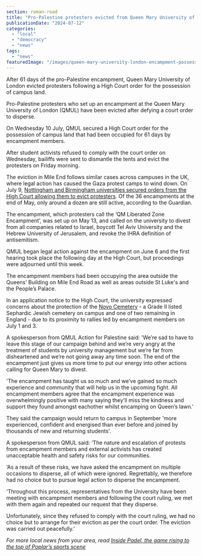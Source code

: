 ```yaml
---
section: roman-road
title: "Pro-Palestine protesters evicted from Queen Mary University of London following High Court possession order"
publicationDate: "2024-07-12"
categories: 
  - "local"
  - "democracy"
  - "news"
tags: 
  - "news"
featuredImage: "/images/queen-mary-university-london-encampment-possession-order-1.jpg"
---
```


After 61 days of the pro-Palestine encampment, Queen Mary University of London evicted protesters following a High Court order for the possession of campus land. 

Pro-Palestine protesters who set up an encampment at the Queen Mary University of London (QMUL) have been evicted after defying a court order to disperse.

On Wednesday 10 July, QMUL secured a High Court order for the possession of campus land that had been occupied for 61 days by encampment members. 

After student activists refused to comply with the court order on Wednesday, bailiffs were sent to dismantle the tents and evict the protesters on Friday morning. 

The eviction in Mile End follows similar cases across campuses in the UK, where legal action has caused the Gaza protest camps to wind down. On July 9, [Nottingham and Birmingham universities secured orders from the High Court allowing them to evict protesters](https://www.theguardian.com/education/article/2024/jul/10/high-court-allows-two-universities-to-remove-gaza-protest-camps). Of the 36 encampments at the end of May, only around a dozen are still active, according to the Guardian.

The encampment, which protesters call the ‘QM Liberated Zone Encampment’, was set up on May 13, and called on the university to divest from all companies related to Israel, boycott Tel Aviv University and the Hebrew University of Jerusalem, and revoke the IHRA definition of antisemitism. 

QMUL began legal action against the encampment on June 6 and the first hearing took place the following day at the High Court, but proceedings were adjourned until this week.

The encampment members had been occupying the area outside the Queens’ Building on Mile End Road as well as areas outside St Luke's and the People’s Palace.

In an application notice to the High Court, the university expressed concerns about the protection of the [Novo Cemetery](https://romanroadlondon.com/novo-cemetery-jewish-history/) - a Grade II listed Sephardic Jewish cemetery on campus and one of two remaining in England - due to its proximity to rallies led by encampment members on July 1 and 3.

A spokesperson from QMUL Action for Palestine said: 'We’re sad to have to leave this stage of our campaign behind and we’re very angry at the treatment of students by university management but we’re far from disheartened and we’re not going away any time soon. The end of the encampment just gives us more time to put our energy into other actions calling for Queen Mary to divest.

'The encampment has taught us so much and we’ve gained so much experience and community that will help us in the upcoming fight. All encampment members agree that the encampment experience was overwhelmingly positive with many saying they’ll miss the kindness and support they found amongst eachother whilst encamping on Queen’s lawn.'

They said the campaign would return to campus in September 'more experienced, confident and energised than ever before and joined by thousands of new and returning students'.

A spokesperson from QMUL said: ‘The nature and escalation of protests from encampment members and external activists has created unacceptable health and safety risks for our communities.

‘As a result of these risks, we have asked the encampment on multiple occasions to disperse, all of which were ignored. Regrettably, we therefore had no choice but to pursue legal action to disperse the encampment.

‘Throughout this process, representatives from the University have been meeting with encampment members and following the court ruling, we met with them again and repeated our request that they disperse. 

Unfortunately, since they refused to comply with the court ruling, we had no choice but to arrange for their eviction as per the court order. The eviction was carried out peacefully.’

_For more local news from your area, read [Inside Padel, the game rising to the top of Poplar’s sports scene](https://poplarlondon.co.uk/the-rise-of-padel-east-london/)_

[](https://poplarlondon.co.uk/the-rise-of-padel-east-london/)
